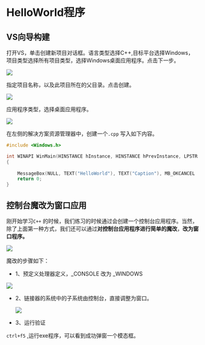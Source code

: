 # HelloWorld程序

## VS向导构建

打开VS，单击创建新项目对话框。语言类型选择C++,目标平台选择Windows，项目类型选择所有项目类型，选择Windows桌面应用程序。点击下一步。

![](https://blogwnx-bucket.oss-cn-beijing.aliyuncs.com/img/image-20231118222816722-17003176981711-17173357683441.png)

指定项目名称，以及此项目所在的父目录。点击创建。

![](https://blogwnx-bucket.oss-cn-beijing.aliyuncs.com/img/image-20231118223034334-17003178358192-17173358420282.png)

应用程序类型，选择桌面应用程序。

![](https://blogwnx-bucket.oss-cn-beijing.aliyuncs.com/img/image-20231118223352233-17003180335303-17173358648273.png)

在左侧的解决方案资源管理器中，创建一个`.cpp` 写入如下内容。

```c
#include <Windows.h>

int WINAPI WinMain(HINSTANCE hInstance, HINSTANCE hPrevInstance, LPSTR lpCmdLine, int nCmdShow)
{
    
	MessageBox(NULL, TEXT("HelloWorld"), TEXT("Caption"), MB_OKCANCEL | MB_ICONINFORMATION | MB_DEFBUTTON2);
	return 0;
}
```

## 控制台魔改为窗口应用

刚开始学习`C++` 的时候，我们练习的时候通过会创建一个控制台应用程序。当然，除了上面第一种方式，我们还可以通过**对控制台应用程序进行简单的魔改**，**改为窗口程序。**

![](https://blogwnx-bucket.oss-cn-beijing.aliyuncs.com/img/image-20231118223550917-17003181518965-17173359115914.png)

魔改的步骤如下：

- 1、预定义处理器定义，_CONSOLE 改为 _WINDOWS

![](https://blogwnx-bucket.oss-cn-beijing.aliyuncs.com/img/image-20231118223932073-17003183733546-17173359525525.png)

- 2、链接器的系统中的子系统由控制台，直接调整为窗口。

  ![](https://blogwnx-bucket.oss-cn-beijing.aliyuncs.com/img/image-20231118224016186-17173359663506.png)

- 3、运行验证 

`ctrl+f5` ,运行exe程序，可以看到成功弹窗一个模态框。